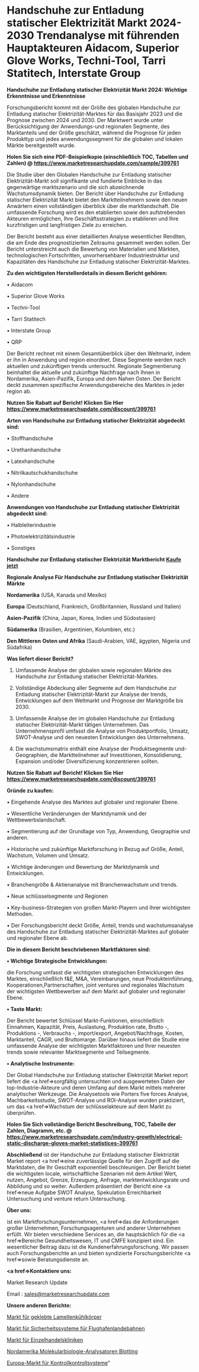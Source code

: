 # Handschuhe zur Entladung statischer Elektrizität Markt 2024-2030 Trendanalyse mit führenden Hauptakteuren Aidacom, Superior Glove Works, Techni-Tool, Tarri Statitech, Interstate Group

<strong>Handschuhe zur Entladung statischer Elektrizität Markt 2024: Wichtige Erkenntnisse und Erkenntnisse</strong>

Forschungsbericht kommt mit der Größe des globalen Handschuhe zur Entladung statischer Elektrizität-Marktes für das Basisjahr 2023 und die Prognose zwischen 2024 und 2030. Der Marktwert wurde unter Berücksichtigung der Anwendungs-und regionalen Segmente, des Marktanteils und der Größe geschätzt, während die Prognose für jeden Produkttyp und jedes anwendungssegment für die globalen und lokalen Märkte bereitgestellt wurde.

<strong>Holen Sie sich eine PDF-Beispielkopie (einschließlich TOC, Tabellen und Zahlen) @
</strong><strong><a href=https://www.marketresearchupdate.com/sample/399761><strong>https://www.marketresearchupdate.com/sample/399761</u></font></a></strong></strong>

Die Studie über den Globalen Handschuhe zur Entladung statischer Elektrizität-Markt soll signifikante und fundierte Einblicke in das gegenwärtige marktszenario und die sich abzeichnende Wachstumsdynamik bieten. Der Bericht über Handschuhe zur Entladung statischer Elektrizität Markt bietet den Marktteilnehmern sowie den neuen Anwärtern einen vollständigen überblick über die marktlandschaft. Die umfassende Forschung wird es den etablierten sowie den aufstrebenden Akteuren ermöglichen, Ihre Geschäftsstrategien zu etablieren und Ihre kurzfristigen und langfristigen Ziele zu erreichen.

Der Bericht besteht aus einer detaillierten Analyse wesentlicher Renditen, die am Ende des prognostizierten Zeitraums gesammelt werden sollen. Der Bericht unterstreicht auch die Bewertung von Materialien und Märkten, technologischen Fortschritten, unvorhersehbarer Industriestruktur und Kapazitäten des Handschuhe zur Entladung statischer Elektrizität-Marktes.

<strong>Zu den wichtigsten Herstellerdetails in diesem Bericht gehören:</strong>

• Aidacom

• Superior Glove Works

• Techni-Tool

• Tarri Statitech

• Interstate Group

• QRP

Der Bericht rechnet mit einem Gesamtüberblick über den Weltmarkt, indem er ihn in Anwendung und region einordnet. Diese Segmente werden nach aktuellen und zukünftigen trends untersucht. Regionale Segmentierung beinhaltet die aktuelle und zukünftige Nachfrage nach Ihnen in Nordamerika, Asien-Pazifik, Europa und dem Nahen Osten. Der Bericht deckt zusammen spezifische Anwendungsbereiche des Marktes in jeder region ab.

<strong>Nutzen Sie Rabatt auf Bericht! Klicken Sie Hier
</strong><strong><a href=https://www.marketresearchupdate.com/discount/399761>https://www.marketresearchupdate.com/discount/399761</b></u></font></strong></a>

<strong>Arten von Handschuhe zur Entladung statischer Elektrizität abgedeckt sind:</strong>

• Stoffhandschuhe

• Urethanhandschuhe

• Latexhandschuhe

• Nitrilkautschukhandschuhe

• Nylonhandschuhe

• Andere

<strong>Anwendungen von Handschuhe zur Entladung statischer Elektrizität abgedeckt sind:</strong>

• Halbleiterindustrie

• Photoelektrizitätsindustrie

• Sonstiges

<strong>Handschuhe zur Entladung statischer Elektrizität Marktbericht <a href=https://www.marketresearchupdate.com/buynow/399761>Kaufe jetzt</a></strong>

<strong>Regionale Analyse Für Handschuhe zur Entladung statischer Elektrizität Märkte</strong>

<strong>Nordamerika</strong> (USA, Kanada und Mexiko)

<strong>Europa</strong> (Deutschland, Frankreich, Großbritannien, Russland und Italien)

<strong>Asien-Pazifik</strong> (China, Japan, Korea, Indien und Südostasien)

<strong>Südamerika</strong> (Brasilien, Argentinien, Kolumbien, etc.)

<strong>Den Mittleren</strong> <strong>Osten und Afrika</strong> (Saudi-Arabien, VAE, ägypten, Nigeria und Südafrika)

<strong>Was liefert dieser Bericht?</strong>

1. Umfassende Analyse der globalen sowie regionalen Märkte des Handschuhe zur Entladung statischer Elektrizität-Marktes.

2. Vollständige Abdeckung aller Segmente auf dem Handschuhe zur Entladung statischer Elektrizität-Markt zur Analyse der trends, Entwicklungen auf dem Weltmarkt und Prognose der Marktgröße bis 2030.

3. Umfassende Analyse der im globalen Handschuhe zur Entladung statischer Elektrizität-Markt tätigen Unternehmen. Das Unternehmensprofil umfasst die Analyse von Produktportfolio, Umsatz, SWOT-Analyse und den neuesten Entwicklungen des Unternehmens.

4. Die wachstumsmatrix enthält eine Analyse der Produktsegmente und-Geographien, die Marktteilnehmer auf Investitionen, Konsolidierung, Expansion und/oder Diversifizierung konzentrieren sollten.

<strong>Nutzen Sie Rabatt auf Bericht! Klicken Sie Hier
</strong><strong><a href=https://www.marketresearchupdate.com/discount/399761>https://www.marketresearchupdate.com/discount/399761</b></u></font></strong></a>

<strong>Gründe zu kaufen:</strong>

• Eingehende Analyse des Marktes auf globaler und regionaler Ebene.

• Wesentliche Veränderungen der Marktdynamik und der Wettbewerbslandschaft.

• Segmentierung auf der Grundlage von Typ, Anwendung, Geographie und anderen.

• Historische und zukünftige Marktforschung in Bezug auf Größe, Anteil, Wachstum, Volumen und Umsatz.

• Wichtige änderungen und Bewertung der Marktdynamik und Entwicklungen.

• Branchengröße &amp; Aktienanalyse mit Branchenwachstum und trends.

• Neue schlüsselsegmente und Regionen

• Key-business-Strategien von großen Markt-Playern und Ihrer wichtigsten Methoden.

• Der Forschungsbericht deckt Größe, Anteil, trends und wachstumsanalyse des Handschuhe zur Entladung statischer Elektrizität-Marktes auf globaler und regionaler Ebene ab.

<strong>Die in diesem Bericht beschriebenen Marktfaktoren sind:</strong>

<strong>• Wichtige Strategische Entwicklungen:</strong>

die Forschung umfasst die wichtigsten strategischen Entwicklungen des Marktes, einschließlich f&amp;E, M&amp;A, Vereinbarungen, neue Produkteinführung, Kooperationen,Partnerschaften, joint ventures und regionales Wachstum der wichtigsten Wettbewerber auf dem Markt auf globaler und regionaler Ebene.

<strong>• Taste Markt:</strong>

Der Bericht bewertet Schlüssel Markt-Funktionen, einschließlich Einnahmen, Kapazität, Preis, Auslastung, Produktion rate, Brutto -, Produktions -, Verbrauchs -, import/export, Angebot/Nachfrage, Kosten, Marktanteil, CAGR, und Bruttomarge. Darüber hinaus liefert die Studie eine umfassende Analyse der wichtigsten Marktfaktoren und Ihrer neuesten trends sowie relevanter Marktsegmente und Teilsegmente.

<strong>• Analytische Instrumente:</strong>

Der Global Handschuhe zur Entladung statischer Elektrizität Market report liefert die <a href=>sorgf</a>ältig untersuchten und ausgewerteten Daten der top-Industrie-Akteure und deren Umfang auf dem Markt mittels mehrerer analytischer Werkzeuge. Die Analysetools wie Porters five forces Analyse, Machbarkeitsstudie, SWOT-Analyse und ROI-Analyse wurden praktiziert, um das <a href=>Wachstum</a> der schlüsselakteure auf dem Markt zu überprüfen.

<strong>Holen Sie Sich vollständige Bericht Beschreibung, TOC, Tabelle der Zahlen, Diagramm, etc. @ </strong><strong><a href=https://www.marketresearchupdate.com/industry-growth/electrical-static-discharge-gloves-market-statistices-399761>https://www.marketresearchupdate.com/industry-growth/electrical-static-discharge-gloves-market-statistices-399761</a></font></strong>

<strong>Abschließend</strong> ist der Handschuhe zur Entladung statischer Elektrizität Market report <a href=>eine</a> zuverlässige Quelle für den Zugriff auf die Marktdaten, die Ihr Geschäft exponentiell beschleunigen. Der Bericht bietet die wichtigsten locale, wirtschaftliche Szenarien mit dem Artikel Wert, nutzen, Angebot, Grenze, Erzeugung, Anfrage, marktentwicklungsrate und Abbildung und so weiter. Außerdem präsentiert der Bericht eine <a href=>neue</a> Aufgabe SWOT Analyse, Spekulation Erreichbarkeit Untersuchung und venture return Untersuchung.

<strong>Über uns:</strong>

 ist ein Marktforschungsunternehmen, <a href=>das</a> die Anforderungen großer Unternehmen, Forschungsagenturen und anderer Unternehmen erfüllt. Wir bieten verschiedene Services an, die hauptsächlich für die <a href=>Bereiche</a> Gesundheitswesen, IT und CMFE konzipiert sind. Ein wesentlicher Beitrag dazu ist die Kundenerfahrungsforschung. Wir passen auch Forschungsberichte an und bieten syndizierte Forschungsberichte <a href=>sowie</a> Beratungsdienste an.

<strong><a href=>Kontaktiere uns:</a></strong>

Market Research Update

Email : sales@marketresearchupdate.com

<strong>Unsere anderen Berichte:</strong>

<a href=https://www.linkedin.com/pulse/bonded-fin-heat-sinks-market-analysis-understanding>Markt für geklebte Lamellenkühlkörper</a>

<a href=https://www.linkedin.com/pulse/airport-runway-safety-systems-market-current>Markt für Sicherheitssysteme für Flughafenlandebahnen</a>

<a href=https://www.linkedin.com/pulse/retail-clinics-market-2023-analysis-growth-drivers-vendors>Markt für Einzelhandelskliniken</a>

<a href=https://www.linkedin.com/pulse/north-america-molecular-biology-analyzers-blotting>Nordamerika Molekularbiologie-Analysatoren Blotting</a>

<a href=https://www.linkedin.com/pulse/europe-guard-tour-systems-market-2023-current-future>Europa-Markt für Kontrollkontrollsysteme</a>"
